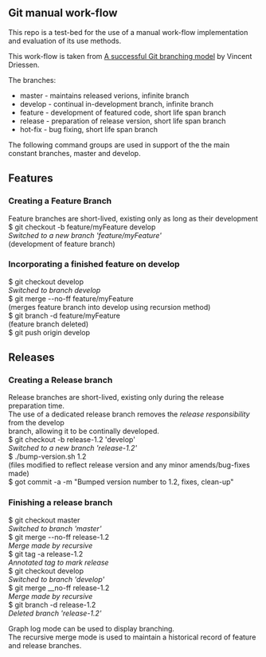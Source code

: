 ## Git manual work-flow

This repo is a test-bed for the use of a manual work-flow implementation and
evaluation of its use methods.

This work-flow is taken from [A successful Git branching
model](http://nvie.com/posts/a-successful-git-branching-model/) by Vincent
Driessen.

The branches:
- master - maintains released verions, infinite branch
- develop - continual in-development branch, infinite branch
- feature - development of featured code, short life span branch
- release - preparation of release version, short life span branch
- hot-fix - bug fixing, short life span branch

The following command groups are used in support of the the main
constant branches, master and develop.

## Features
### Creating a Feature Branch
Feature branches are short-lived, existing only as long as their development\
$ git checkout -b feature/myFeature develop\
_Switched to a new branch 'feature/myFeature'_\
(development of feature branch)

### Incorporating a finished feature on develop
$ git checkout develop\
_Switched to branch develop_\
$ git merge --no-ff feature/myFeature\
(merges feature branch into develop using recursion method)\
$ git branch -d feature/myFeature\
(feature branch deleted)\
$ git push origin develop

## Releases
### Creating a Release branch
Release branches are short-lived, existing only during the release preparation time.\
The use of a dedicated release branch removes the _release responsibility_ from the develop\
branch, allowing it to be continally developed.\
$ git checkout -b release-1.2 'develop'\
_Switched to a new branch 'release-1.2'_\
$ ./bump-version.sh 1.2\
(files modified to reflect release version and any minor amends/bug-fixes made)\
$ got commit -a -m "Bumped version number to 1.2, fixes, clean-up"

### Finishing a release branch
$ git checkout master\
_Switched to branch 'master'_\
$ git merge --no-ff release-1.2\
_Merge made by recursive_\
$ git tag -a release-1.2\
_Annotated tag to mark release_\
$ git checkout develop\
_Switched to branch 'develop'_\
$ git merge \__no-ff release-1.2\
_Merge made by recursive_\
$ git branch -d release-1.2\
_Deleted branch 'release-1.2'_

Graph log mode can be used to display branching.\
The recursive merge mode is used to maintain a historical record of feature and release branches.

